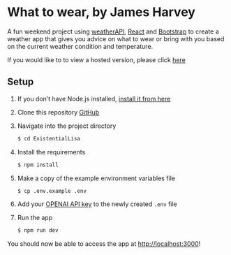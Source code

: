 # What to wear, by James Harvey

A fun weekend project using [weatherAPI](https://www.weatherapi.com/), [React](https://reactjs.org/) and [Bootstrap](https://getbootstrap.com/) to create a weather app that gives you advice on what to wear or bring with you based on the current weather condition and temperature.

If you would like to to view a hosted version, please click [here](https://ephemeral-jalebi-3cacec.netlify.app/)


## Setup

1. If you don’t have Node.js installed, [install it from here](https://nodejs.org/en/)

2. Clone this repository [GitHub](https://github.com/hazemfahad/AngryShakespeare.git)

3. Navigate into the project directory

   ```bash
   $ cd ExistentialLisa
   ```

4. Install the requirements

   ```bash
   $ npm install
   ```

5. Make a copy of the example environment variables file

   ```bash
   $ cp .env.example .env
   ```

6. Add your [OPENAI API key](https://beta.openai.com/account/api-keys) to the newly created `.env` file

7. Run the app

   ```bash
   $ npm run dev
   ```

You should now be able to access the app at [http://localhost:3000](http://localhost:3000)!
